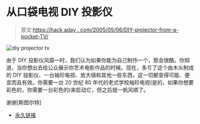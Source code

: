 # 从口袋电视 DIY 投影仪

> 原文:[https://hack aday . com/2005/05/06/DIY-projector-from-a-pocket-TV/](https://hackaday.com/2005/05/06/diy-projector-from-a-pocket-tv/)

![diy projector tv](img/ef605faae2b3bf2d1dacc5b3f42c4867.png)

由于 DIY 投影仪风靡一时，我们认为如果你能为自己制作一个，那会很酷。你知道，当你想出去给公众展示你艺术电影作品的时候。现在，多亏了这个由木头制成的 DIY 投影仪、一台袖珍电视、放大镜和其他一些东西，这一切都变得可能、便宜而且有效。你需要一台 20 世纪 80 年代的老式学校袖珍电视(是的，如果你想要彩色的，你需要一台彩色的)来启动它，但之后就一帆风顺了。

谢谢[斯图尔特]

*   [永久链接](http://www.thepooch.com/projector.html)